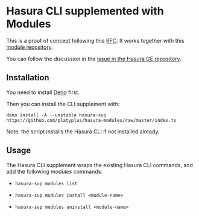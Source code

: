 # Hasura CLI supplemented with Modules

This is a proof of concept following this [RFC](RFC.md). It works together with this [module repository](https://github.com/platyplus/hasura-modules).

You can follow the discussion in the [issue in the Hasura GE repository](https://github.com/hasura/graphql-engine/issues/4783).

## Installation

You need to install [Deno](https://deno.land/) first.

Then you can install the CLI supplement with:

```
deno install -A --unstable hasura-sup https://github.com/platyplus/hasura-modules/raw/master/index.ts
```

Note: the script installs the Hasura CLI if not installed already.

## Usage

The Hasura CLI supplement wraps the existing Hasura CLI commands, and add the following _modules_ commands:

- `hasura-sup modules list`

- `hasura-sup modules install <module-name>`

- `hasura-sup modules uninstall <module-name>`
